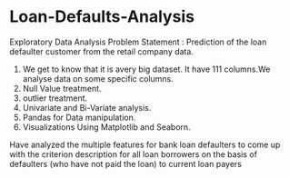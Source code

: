 # Loan-Defaults-Analysis
Exploratory Data Analysis
Problem Statement : Prediction of the loan defaulter customer from the retail company data.

1. We get to know that it is avery big dataset. It have 111 columns.We analyse data on some specific columns.
2. Null Value treatment.
3. outlier treatment.
4. Univariate and Bi-Variate analysis.
5. Pandas for Data manipulation.
6. Visualizations Using Matplotlib and Seaborn.

Have analyzed the multiple features for bank loan defaulters to come up with the criterion description for all loan 
borrowers on the basis of defaulters (who have not paid the loan) to current loan payers
